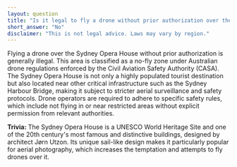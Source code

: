 ```yaml
---
layout: question
title: "Is it legal to fly a drone without prior authorization over the Sydney Opera House?"
short_answer: "No"
disclaimer: "This is not legal advice. Laws may vary by region."
---
```


Flying a drone over the Sydney Opera House without prior authorization is generally illegal. This area is classified as a no-fly zone under Australian drone regulations enforced by the Civil Aviation Safety Authority (CASA). The Sydney Opera House is not only a highly populated tourist destination but also located near other critical infrastructure such as the Sydney Harbour Bridge, making it subject to stricter aerial surveillance and safety protocols. Drone operators are required to adhere to specific safety rules, which include not flying in or near restricted areas without explicit permission from relevant authorities.

**Trivia:** The Sydney Opera House is a UNESCO World Heritage Site and one of the 20th century's most famous and distinctive buildings, designed by architect Jørn Utzon. Its unique sail-like design makes it particularly popular for aerial photography, which increases the temptation and attempts to fly drones over it.

